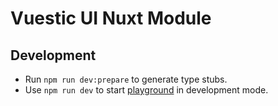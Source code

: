 # Vuestic UI Nuxt Module

## Development

- Run `npm run dev:prepare` to generate type stubs.
- Use `npm run dev` to start [playground](./playground) in development mode.
